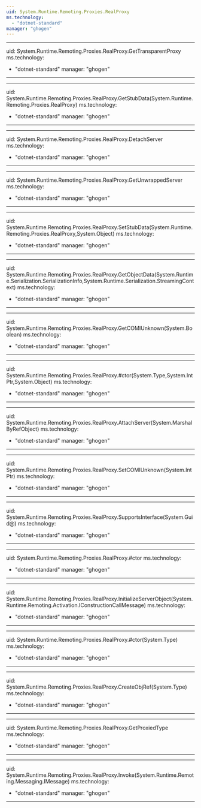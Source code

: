 ```yaml
---
uid: System.Runtime.Remoting.Proxies.RealProxy
ms.technology: 
  - "dotnet-standard"
manager: "ghogen"
---
```


---
uid: System.Runtime.Remoting.Proxies.RealProxy.GetTransparentProxy
ms.technology: 
  - "dotnet-standard"
manager: "ghogen"
---

---
uid: System.Runtime.Remoting.Proxies.RealProxy.GetStubData(System.Runtime.Remoting.Proxies.RealProxy)
ms.technology: 
  - "dotnet-standard"
manager: "ghogen"
---

---
uid: System.Runtime.Remoting.Proxies.RealProxy.DetachServer
ms.technology: 
  - "dotnet-standard"
manager: "ghogen"
---

---
uid: System.Runtime.Remoting.Proxies.RealProxy.GetUnwrappedServer
ms.technology: 
  - "dotnet-standard"
manager: "ghogen"
---

---
uid: System.Runtime.Remoting.Proxies.RealProxy.SetStubData(System.Runtime.Remoting.Proxies.RealProxy,System.Object)
ms.technology: 
  - "dotnet-standard"
manager: "ghogen"
---

---
uid: System.Runtime.Remoting.Proxies.RealProxy.GetObjectData(System.Runtime.Serialization.SerializationInfo,System.Runtime.Serialization.StreamingContext)
ms.technology: 
  - "dotnet-standard"
manager: "ghogen"
---

---
uid: System.Runtime.Remoting.Proxies.RealProxy.GetCOMIUnknown(System.Boolean)
ms.technology: 
  - "dotnet-standard"
manager: "ghogen"
---

---
uid: System.Runtime.Remoting.Proxies.RealProxy.#ctor(System.Type,System.IntPtr,System.Object)
ms.technology: 
  - "dotnet-standard"
manager: "ghogen"
---

---
uid: System.Runtime.Remoting.Proxies.RealProxy.AttachServer(System.MarshalByRefObject)
ms.technology: 
  - "dotnet-standard"
manager: "ghogen"
---

---
uid: System.Runtime.Remoting.Proxies.RealProxy.SetCOMIUnknown(System.IntPtr)
ms.technology: 
  - "dotnet-standard"
manager: "ghogen"
---

---
uid: System.Runtime.Remoting.Proxies.RealProxy.SupportsInterface(System.Guid@)
ms.technology: 
  - "dotnet-standard"
manager: "ghogen"
---

---
uid: System.Runtime.Remoting.Proxies.RealProxy.#ctor
ms.technology: 
  - "dotnet-standard"
manager: "ghogen"
---

---
uid: System.Runtime.Remoting.Proxies.RealProxy.InitializeServerObject(System.Runtime.Remoting.Activation.IConstructionCallMessage)
ms.technology: 
  - "dotnet-standard"
manager: "ghogen"
---

---
uid: System.Runtime.Remoting.Proxies.RealProxy.#ctor(System.Type)
ms.technology: 
  - "dotnet-standard"
manager: "ghogen"
---

---
uid: System.Runtime.Remoting.Proxies.RealProxy.CreateObjRef(System.Type)
ms.technology: 
  - "dotnet-standard"
manager: "ghogen"
---

---
uid: System.Runtime.Remoting.Proxies.RealProxy.GetProxiedType
ms.technology: 
  - "dotnet-standard"
manager: "ghogen"
---

---
uid: System.Runtime.Remoting.Proxies.RealProxy.Invoke(System.Runtime.Remoting.Messaging.IMessage)
ms.technology: 
  - "dotnet-standard"
manager: "ghogen"
---
